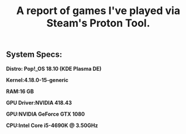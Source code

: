 <html> 
<header><h1>A report of games I've played via Steam's Proton Tool.</h1></header>

<body>
<h2>System Specs:</h2>

<p><b>Distro: Pop!_OS 18.10 (KDE Plasma DE)</p> 

<p><b>Kernel:</b>4.18.0-15-generic</p>

<p><b>RAM:</b>16 GB</p>

<p><b>GPU Driver:</b>NVIDIA 418.43</p>

<p><b>GPU:</b>NVIDIA GeForce GTX 1080</p>

<p><b>CPU:</b>Intel Core i5-4690K @ 3.50GHz</p>

</body>
</html>
